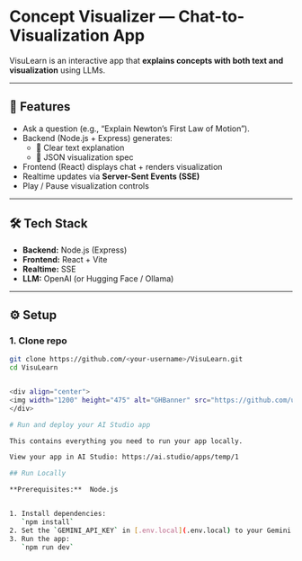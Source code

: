 # Concept Visualizer — Chat-to-Visualization App

VisuLearn is an interactive app that **explains concepts with both text and visualization** using LLMs.

---

## 🚀 Features
- Ask a question (e.g., “Explain Newton’s First Law of Motion”).
- Backend (Node.js + Express) generates:
  - 📄 Clear text explanation
  - 🎨 JSON visualization spec
- Frontend (React) displays chat + renders visualization
- Realtime updates via **Server-Sent Events (SSE)**
- Play / Pause visualization controls

---

## 🛠 Tech Stack
- **Backend:** Node.js (Express)
- **Frontend:** React + Vite
- **Realtime:** SSE
- **LLM:** OpenAI (or Hugging Face / Ollama)

---

## ⚙️ Setup

### 1. Clone repo
```bash
git clone https://github.com/<your-username>/VisuLearn.git
cd VisuLearn


<div align="center">
<img width="1200" height="475" alt="GHBanner" src="https://github.com/user-attachments/assets/0aa67016-6eaf-458a-adb2-6e31a0763ed6" />
</div>

# Run and deploy your AI Studio app

This contains everything you need to run your app locally.

View your app in AI Studio: https://ai.studio/apps/temp/1

## Run Locally

**Prerequisites:**  Node.js


1. Install dependencies:
   `npm install`
2. Set the `GEMINI_API_KEY` in [.env.local](.env.local) to your Gemini API key
3. Run the app:
   `npm run dev`
